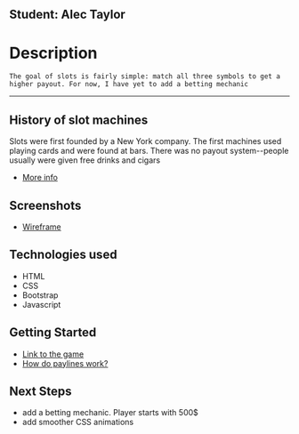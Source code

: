 ## Student: Alec Taylor

# Description
    The goal of slots is fairly simple: match all three symbols to get a higher payout. For now, I have yet to add a betting mechanic

***
## History of slot machines
Slots were first founded by a New York company. The first machines used playing cards and were found at bars. There was no payout system--people usually were given free drinks and cigars
* [More info](https://www.online-casinos.com/slots/history/)
## Screenshots
* [Wireframe](assets/imgs/Wirerame_2.png)
## Technologies used
* HTML
* CSS
* Bootstrap
* Javascript

## Getting Started
* [Link to the game]()
* [How do paylines work?](https://www.winkslots.com/blog/slots-paylines/)

## Next Steps

* add a betting mechanic. Player starts with 500$
* add smoother CSS animations 

<!-- A README.md file with these sections:

☐ <Your game's title>: A description of your game. Background info of the game is a nice touch.

☐ Screenshot(s): Images of your actual game.

Note: if you edit your README.md on the github website editor, you can copy and paste image files directly to your markdown.

☐ Technologies Used: List of the technologies used, e.g., JavaScript, HTML, CSS...

☐ Getting Started: In this section include the link to your deployed game and any instructions you deem important.

☐ Next Steps: Planned future enhancements (icebox items).

Note: Don't underestimate the value of a well crafted README.md. The README.md introduces your project to prospective employers and forms their first impression of your work!

☐ Frequent commits (at least 1 every day) dating back to the very beginning of the project. Never delete you repo to "start over".

Commit messages should be in the present tense, e.g., "Style game board" instead of "Styled game board".

Be sure to create the repo on your personal GitHub account and ensure that it is "public". -->

